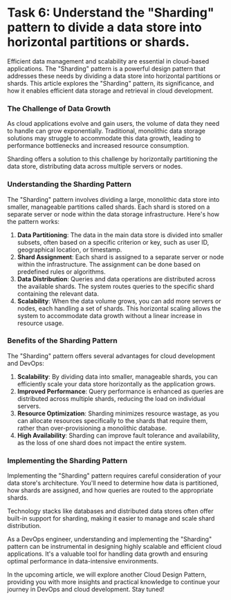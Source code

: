 # Task 6: Understand the "Sharding" pattern to divide a data store into horizontal partitions or shards.

Efficient data management and scalability are essential in cloud-based applications. The "Sharding" pattern is a powerful design pattern that addresses these needs by dividing a data store into horizontal partitions or shards. This article explores the "Sharding" pattern, its significance, and how it enables efficient data storage and retrieval in cloud development.

### **The Challenge of Data Growth**

As cloud applications evolve and gain users, the volume of data they need to handle can grow exponentially. Traditional, monolithic data storage solutions may struggle to accommodate this data growth, leading to performance bottlenecks and increased resource consumption.

Sharding offers a solution to this challenge by horizontally partitioning the data store, distributing data across multiple servers or nodes.

### **Understanding the Sharding Pattern**

The "Sharding" pattern involves dividing a large, monolithic data store into smaller, manageable partitions called shards. Each shard is stored on a separate server or node within the data storage infrastructure. Here's how the pattern works:

1. **Data Partitioning**: The data in the main data store is divided into smaller subsets, often based on a specific criterion or key, such as user ID, geographical location, or timestamp.
2. **Shard Assignment**: Each shard is assigned to a separate server or node within the infrastructure. The assignment can be done based on predefined rules or algorithms.
3. **Data Distribution**: Queries and data operations are distributed across the available shards. The system routes queries to the specific shard containing the relevant data.
4. **Scalability**: When the data volume grows, you can add more servers or nodes, each handling a set of shards. This horizontal scaling allows the system to accommodate data growth without a linear increase in resource usage.

### **Benefits of the Sharding Pattern**

The "Sharding" pattern offers several advantages for cloud development and DevOps:

1. **Scalability**: By dividing data into smaller, manageable shards, you can efficiently scale your data store horizontally as the application grows.
2. **Improved Performance**: Query performance is enhanced as queries are distributed across multiple shards, reducing the load on individual servers.
3. **Resource Optimization**: Sharding minimizes resource wastage, as you can allocate resources specifically to the shards that require them, rather than over-provisioning a monolithic database.
4. **High Availability**: Sharding can improve fault tolerance and availability, as the loss of one shard does not impact the entire system.

### **Implementing the Sharding Pattern**

Implementing the "Sharding" pattern requires careful consideration of your data store's architecture. You'll need to determine how data is partitioned, how shards are assigned, and how queries are routed to the appropriate shards.

Technology stacks like databases and distributed data stores often offer built-in support for sharding, making it easier to manage and scale shard distribution.

As a DevOps engineer, understanding and implementing the "Sharding" pattern can be instrumental in designing highly scalable and efficient cloud applications. It's a valuable tool for handling data growth and ensuring optimal performance in data-intensive environments.

In the upcoming article, we will explore another Cloud Design Pattern, providing you with more insights and practical knowledge to continue your journey in DevOps and cloud development. Stay tuned!